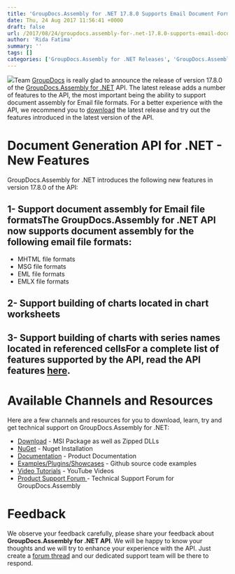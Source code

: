 ```yaml
---
title: 'GroupDocs.Assembly for .NET 17.8.0 Supports Email Document Format'
date: Thu, 24 Aug 2017 11:56:41 +0000
draft: false
url: /2017/08/24/groupdocs.assembly-for-.net-17.8.0-supports-email-document-format/
author: 'Rida Fatima'
summary: ''
tags: []
categories: ['GroupDocs.Assembly for .NET Releases', 'GroupDocs.Assembly Product Family']
---
```


![](http://blog.groupdocs.com/wp-content/uploads/sites/4/2017/04/groupdocs-assembly-net.png)Team [GroupDocs](https://www.groupdocs.com/) is really glad to announce the release of version 17.8.0 of the [GroupDocs.Assembly for .NET](https://www.groupdocs.com/products/assembly/net) API. The latest release adds a number of features to the API, the most important being the ability to support document assembly for Email file formats. For a better experience with the API, we recommend you to [download](https://downloads.groupdocs.com/assembly/net) the latest release and try out the features introduced in the latest version of the API.

# Document Generation API for .NET - New Features

GroupDocs.Assembly for .NET introduces the following new features in version 17.8.0 of the API:

## 1- Support document assembly for Email file formatsThe GroupDocs.Assembly for .NET API now supports document assembly for the following email file formats:

*   MHTML file formats
*   MSG file formats
*   EML file formats
*   EMLX file formats

## 2- Support building of charts located in chart worksheets

## 3- Support building of charts with series names located in referenced cellsFor a complete list of features supported by the API, read the API features [here](https://docs.groupdocs.com/assembly/net).

# Available Channels and Resources

Here are a few channels and resources for you to download, learn, try and get technical support on GroupDocs.Assembly for .NET:

*   [Download](https://downloads.groupdocs.com/assembly/net "GroupDocs.Assembly for .NET Downloads") - MSI Package as well as Zipped DLLs
*   [NuGet](https://www.nuget.org/packages/GroupDocs.Assembly/17.8.0 "Document Generation for .NET NuGet") - Nuget Installation
*   [Documentation](https://docs.groupdocs.com/display/assemblynet/Getting+Started "GroupDocs.Assembly for .NET Documentation") - Product Documentation
*   [Examples/Plugins/Showcases](https://github.com/groupdocsassembly/GroupDocs_Assembly_NET "Document Generation for .NET examples and showcases") - Github source code examples
*   [Video Tutorials](https://www.youtube.com/channel/UCfKGAWJDtyZ1s1sD9VCGWFw/playlists?sort=dd&view=1&shelf_id=0 ".NET document generation API video tutorials") - YouTube Videos
*   [Product Support Forum ](http://groupdocs.com/Community/forums/groupdocs.assembly-product-family/8/showforum.aspx "GroupDocs.Assembly for .NET Support forum")\- Technical Support Forum for GroupDocs.Assembly

# Feedback

We observe your feedback carefully, please share your feedback about **GroupDocs.Assembly for .NET API**. We will be happy to know your thoughts and we will try to enhance your experience with the API. Just create a [forum thread](http://groupdocs.com/Community/forums/groupdocs.assembly-product-family/8/showforum.aspx "Technical Support Forum") and our dedicated support team will be there to respond.




